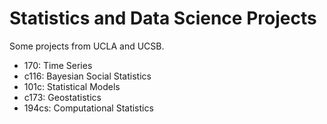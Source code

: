 # Statistics and Data Science Projects

Some projects from UCLA and UCSB.

* 170: Time Series
* c116: Bayesian Social Statistics
* 101c: Statistical Models
* c173: Geostatistics
* 194cs: Computational Statistics
